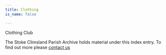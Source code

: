 ```yaml
---
title: Clothing
is_name: false

---
```


Clothing Club


The Stoke Climsland Parish Archive holds material under this index entry. To find out more please [contact us](/contact/)
